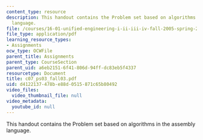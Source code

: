 ```yaml
---
content_type: resource
description: This handout contains the Problem set based on algorithms in the assembly
  language.
file: /courses/16-01-unified-engineering-i-ii-iii-iv-fall-2005-spring-2006/d4122137478be88d0515871c65b80492_c07_ps03_fall03.pdf
file_type: application/pdf
learning_resource_types:
- Assignments
ocw_type: OCWFile
parent_title: Assignments
parent_type: CourseSection
parent_uid: a6eb2151-6f41-806d-94ff-dc83eb5f4337
resourcetype: Document
title: c07_ps03_fall03.pdf
uid: d4122137-478b-e88d-0515-871c65b80492
video_files:
  video_thumbnail_file: null
video_metadata:
  youtube_id: null
---
```

This handout contains the Problem set based on algorithms in the assembly language.

